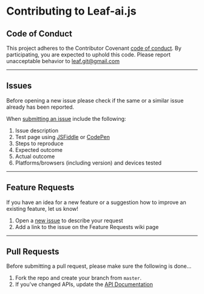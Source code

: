 # Contributing to Leaf-ai.js

## Code of Conduct

This project adheres to the Contributor Covenant [code of conduct](CODE_OF_CONDUCT.md). By participating, you are expected to uphold this code. Please report unacceptable behavior to [leaf.git@gmail.com](mailto:leaf.git@gmail.com)

----------------------------------------------------------------------

## Issues

Before opening a new issue please check if the same or a similar issue already has been reported.

When [submitting an issue](https://github.com/leaf-web/leaf-assistant.js/issues) include the following:

1. Issue description
2. Test page using [JSFiddle](http://jsfiddle.com) or [CodePen](http://codepen.io)
3. Steps to reproduce
4. Expected outcome
5. Actual outcome
6. Platforms/browsers (including version) and devices tested

----------------------------------------------------------------------

## Feature Requests

If you have an idea for a new feature or a suggestion how to improve an existing feature, let us know!

1. Open a [new issue](https://github.com/leaf-web/leaf-assistant.js/issues) to describe your request
2. Add a link to the issue on the Feature Requests wiki page

----------------------------------------------------------------------

## Pull Requests

Before submitting a pull request, please make sure the following is done…

1. Fork the repo and create your branch from `master`.
2. If you've changed APIs, update the [API Documentation](docs/api.md)
